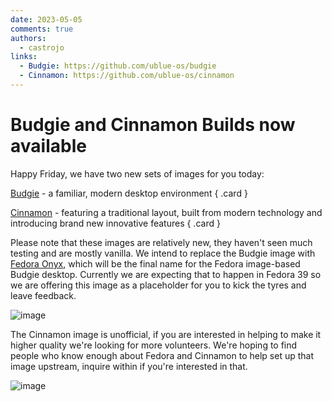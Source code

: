 ```yaml
---
date: 2023-05-05
comments: true
authors: 
  - castrojo
links:
  - Budgie: https://github.com/ublue-os/budgie
  - Cinnamon: https://github.com/ublue-os/cinnamon
---
```


# Budgie and Cinnamon Builds now available

Happy Friday, we have two new sets of images for you today:

<div class="grid" markdown>

[Budgie](https://github.com/ublue-os/budgie) - a familiar, modern desktop environment
{ .card }

[Cinnamon](https://github.com/ublue-os/cinnamon) - featuring a traditional layout, built from modern technology and introducing brand new innovative features
{ .card }

</div>

Please note that these images are relatively new, they haven't seen much testing and are mostly vanilla. We intend to replace the Budgie image with [Fedora Onyx](https://fedoraproject.org/wiki/Changes/Fedora_Onyx), which will be the final name for the Fedora image-based Budgie desktop. Currently we are expecting that to happen in Fedora 39 so we are offering this image as a placeholder for you to kick the tyres and leave feedback. 

![image](https://user-images.githubusercontent.com/1264109/233800873-08b74495-5dae-4258-8ecd-12653762a7c2.png)

The Cinnamon image is unofficial, if you are interested in helping to make it higher quality we're looking for more volunteers. We're hoping to find people who know enough about Fedora and Cinnamon to help set up that image upstream, inquire within if you're interested in that.

![image](https://user-images.githubusercontent.com/1264109/236370188-cbbfa831-65b7-48ca-9c8c-d67c777b0f62.png)

